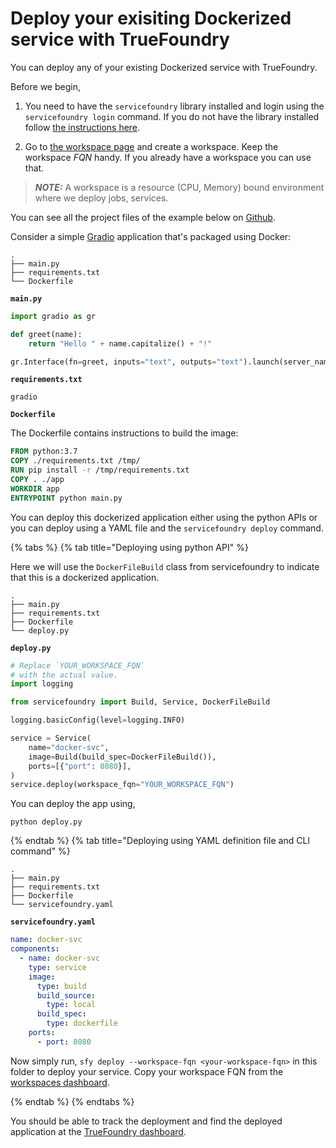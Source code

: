 # Deploy your exisiting Dockerized service with TrueFoundry

You can deploy any of your existing Dockerized service with TrueFoundry. 

Before we begin,
1. You need to have the `servicefoundry`
library installed and login using the `servicefoundry login` command. If you do not have the library installed follow [the instructions here](quickstart/install-and-workspace.md).

2. Go to [the workspace page](https://app.truefoundry.com/workspace) and create a workspace. Keep the workspace _FQN_ handy. If you already have a workspace you can use that.

> **_NOTE:_** A workspace is a resource (CPU, Memory) bound environment where we deploy jobs, services.

You can see all the project files of the example below on [Github](https://github.com/truefoundry/truefoundry-examples/tree/main/docker-service-deployment).


Consider a simple [Gradio](https://gradio.app/) application that's packaged using Docker:

```
.
├── main.py
├── requirements.txt
└── Dockerfile
```

**`main.py`**
```python
import gradio as gr

def greet(name):
    return "Hello " + name.capitalize() + "!"

gr.Interface(fn=greet, inputs="text", outputs="text").launch(server_name='0.0.0.0', server_port=8080)
```

**`requirements.txt`**
```
gradio
```

**`Dockerfile`**

The Dockerfile contains instructions to build the image:
```dockerfile
FROM python:3.7
COPY ./requirements.txt /tmp/
RUN pip install -r /tmp/requirements.txt
COPY . ./app
WORKDIR app
ENTRYPOINT python main.py
```
You can deploy this dockerized application either using the python APIs or you can deploy using a YAML file and the `servicefoundry deploy` command.


{% tabs %}
{% tab title="Deploying using python API" %}

Here we will use the `DockerFileBuild` class from servicefoundry to indicate that this is a dockerized application.

```
.
├── main.py
├── requirements.txt
├── Dockerfile
└── deploy.py
```

**`deploy.py`**
```python
# Replace `YOUR_WORKSPACE_FQN`
# with the actual value.
import logging

from servicefoundry import Build, Service, DockerFileBuild

logging.basicConfig(level=logging.INFO)

service = Service(
    name="docker-svc",
    image=Build(build_spec=DockerFileBuild()),
    ports=[{"port": 8080}],
)
service.deploy(workspace_fqn="YOUR_WORKSPACE_FQN")
```
You can deploy the app using, 
```shell
python deploy.py
```

{% endtab %}
{% tab title="Deploying using YAML definition file and CLI command" %} 

```
.
├── main.py
├── requirements.txt
├── Dockerfile
└── servicefoundry.yaml
```

**`servicefoundry.yaml`**
```yaml
name: docker-svc
components:
  - name: docker-svc
    type: service
    image:
      type: build
      build_source:
        type: local
      build_spec:
        type: dockerfile
    ports:
      - port: 8080

```

Now simply run, `sfy deploy --workspace-fqn <your-workspace-fqn>` in this folder to deploy your service. Copy your workspace FQN from the [workspaces dashboard](https://app.truefoundry.com/workspace).

{% endtab %}
{% endtabs %}


You should be able to track the deployment and find the deployed application at the [TrueFoundry dashboard](https://app.truefoundry.com/applications).